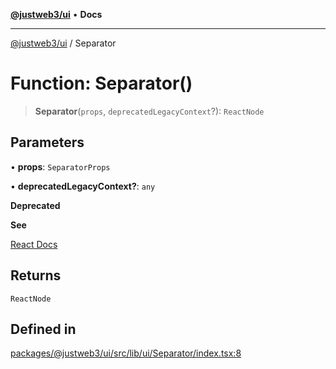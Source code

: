 [**@justweb3/ui**](../README.md) • **Docs**

***

[@justweb3/ui](../globals.md) / Separator

# Function: Separator()

> **Separator**(`props`, `deprecatedLegacyContext`?): `ReactNode`

## Parameters

• **props**: `SeparatorProps`

• **deprecatedLegacyContext?**: `any`

**Deprecated**

**See**

[React Docs](https://legacy.reactjs.org/docs/legacy-context.html#referencing-context-in-lifecycle-methods)

## Returns

`ReactNode`

## Defined in

[packages/@justweb3/ui/src/lib/ui/Separator/index.tsx:8](https://github.com/JustaName-id/JustaName-sdk/blob/dc845c10af242e3ca87d95ef392516ac0bfa8b95/packages/@justweb3/ui/src/lib/ui/Separator/index.tsx#L8)
